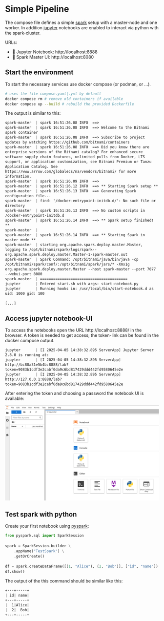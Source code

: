 # Simple Pipeline
The compose file defines a simple [spark](https://spark.apache.org/) setup with a master-node and one worker. In addition [jupyter](https://jupyter.org/) notebooks are enabled to interact via python with the spark-cluster.

URLs:
- 📌 Jupyter Notebook: http://localhost:8888
- 📌 Spark Master UI: http://localhost:8080


## Start the environment
To start the necessary services use docker compose (or podman, or ...).

```bash
# uses the file compose.yaml|.yml by default
docker compose rm # remove old containers if available
docker compose up --build # rebuild the provided Dockerfile
```

The output is similar to this:

```
spark-master  | spark 16:51:26.08 INFO  ==> 
spark-master  | spark 16:51:26.08 INFO  ==> Welcome to the Bitnami spark container
spark-master  | spark 16:51:26.08 INFO  ==> Subscribe to project updates by watching https://github.com/bitnami/containers
spark-master  | spark 16:51:26.08 INFO  ==> Did you know there are enterprise versions of the Bitnami catalog? For enhanced secure software supply chain features, unlimited pulls from Docker, LTS support, or application customization, see Bitnami Premium or Tanzu Application Catalog. See https://www.arrow.com/globalecs/na/vendors/bitnami/ for more information.
spark-master  | spark 16:51:26.09 INFO  ==> 
spark-master  | spark 16:51:26.12 INFO  ==> ** Starting Spark setup **
spark-master  | spark 16:51:26.13 INFO  ==> Generating Spark configuration file...
spark-master  | find: '/docker-entrypoint-initdb.d/': No such file or directory
spark-master  | spark 16:51:26.13 INFO  ==> No custom scripts in /docker-entrypoint-initdb.d
spark-master  | spark 16:51:26.14 INFO  ==> ** Spark setup finished! **
spark-master  | 
spark-master  | spark 16:51:26.14 INFO  ==> ** Starting Spark in master mode **
spark-master  | starting org.apache.spark.deploy.master.Master, logging to /opt/bitnami/spark/logs/spark--org.apache.spark.deploy.master.Master-1-spark-master.out
spark-master  | Spark Command: /opt/bitnami/java/bin/java -cp /opt/bitnami/spark/conf/:/opt/bitnami/spark/jars/* -Xmx1g org.apache.spark.deploy.master.Master --host spark-master --port 7077 --webui-port 8080
spark-master  | ========================================
jupyter       | Entered start.sh with args: start-notebook.py
jupyter       | Running hooks in: /usr/local/bin/start-notebook.d as uid: 1000 gid: 100

[...]
```

## Access jupyter notebook-UI
To access the notebooks open the URL http://localhost:8888/ in the browser. A token is needed to get access; the token-link can be found in the docker compose output.


```
jupyter       | [I 2025-04-05 14:38:32.895 ServerApp] Jupyter Server 2.8.0 is running at:
jupyter       | [I 2025-04-05 14:38:32.895 ServerApp] http://bc88a31e5b4b:8888/lab?token=9083b1cdf3e2cabf0da9c6bd817429ddd442fd9580645e2e
jupyter       | [I 2025-04-05 14:38:32.895 ServerApp]     http://127.0.0.1:8888/lab?token=9083b1cdf3e2cabf0da9c6bd817429ddd442fd9580645e2e
```

After entering the token and choosing a password the notebook UI is available:

![notebook UI](./.images/jupyterUI.png)

## Test spark with python
Create your first notebook using [pyspark](https://spark.apache.org/docs/latest/api/python/index.html):

```python
from pyspark.sql import SparkSession

spark = SparkSession.builder \
    .appName("TestSpark") \
    .getOrCreate()

df = spark.createDataFrame([(1, "Alice"), (2, "Bob")], ["id", "name"])
df.show()
``` 

The output of the this command should be similar like this:

```
+---+-----+
| id| name|
+---+-----+
|  1|Alice|
|  2|  Bob|
+---+-----+
```